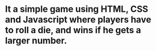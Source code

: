 # It a simple game using HTML, CSS and Javascript where players have to roll a die, and wins if he gets a larger number.
